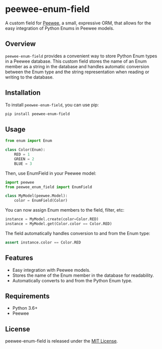 # peewee-enum-field

A custom field for [Peewee](http://docs.peewee-orm.com/en/latest/), a small, expressive ORM, that allows for the easy integration of Python Enums in Peewee models.

## Overview

`peewee-enum-field` provides a convenient way to store Python Enum types in a Peewee database. This custom field stores the name of an Enum member as a string in the database and handles automatic conversion between the Enum type and the string representation when reading or writing to the database.

## Installation

To install `peewee-enum-field`, you can use pip:

```bash
pip install peewee-enum-field
```

## Usage

```python
from enum import Enum

class Color(Enum):
    RED = 1
    GREEN = 2
    BLUE = 3
```

Then, use EnumField in your Peewee model:

```python
import peewee
from peewee_enum_field import EnumField

class MyModel(peewee.Model):
    color = EnumField(Color)
```

You can now assign Enum members to the field, filter, etc:

```python
instance = MyModel.create(color=Color.RED)
instance = MyModel.get(Color.color == Color.RED)
```

The field automatically handles conversion to and from the Enum type:

```python
assert instance.color == Color.RED
```


## Features
- Easy integration with Peewee models.
- Stores the name of the Enum member in the database for readability.
- Automatically converts to and from the Python Enum type.

## Requirements
- Python 3.6+
- Peewee

## License
peewee-enum-field is released under the [MIT License](LICENSE).

